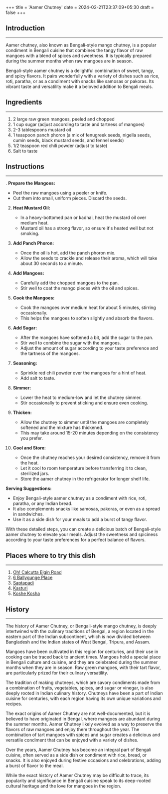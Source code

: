 +++
title = 'Aamer Chutney'
date = 2024-02-21T23:37:09+05:30
draft = false
+++

## Introduction

---

Aamer chutney, also known as Bengali-style mango chutney, is a popular condiment in Bengali cuisine that combines the tangy flavor of raw mangoes with a blend of spices and sweetness. It is typically prepared during the summer months when raw mangoes are in season.

Bengali-style aamer chutney is a delightful combination of sweet, tangy, and spicy flavors. It pairs wonderfully with a variety of dishes such as rice, roti, paratha, or as a condiment with snacks like samosas or pakoras. Its vibrant taste and versatility make it a beloved addition to Bengali meals.

## Ingredients

---

1. 2 large raw green mangoes, peeled and chopped
2. 1 cup sugar (adjust according to taste and tartness of mangoes)
3. 2-3 tablespoons mustard oil
4. 1 teaspoon panch phoron (a mix of fenugreek seeds, nigella seeds, cumin seeds, black mustard seeds, and fennel seeds)
5. 1/2 teaspoon red chili powder (adjust to taste)
6. Salt to taste

## Instructions

---

. **Prepare the Mangoes:**

- Peel the raw mangoes using a peeler or knife.
- Cut them into small, uniform pieces. Discard the seeds.

2. **Heat Mustard Oil:**

   - In a heavy-bottomed pan or kadhai, heat the mustard oil over medium heat.
   - Mustard oil has a strong flavor, so ensure it's heated well but not smoking.

3. **Add Panch Phoron:**

   - Once the oil is hot, add the panch phoron mix.
   - Allow the seeds to crackle and release their aroma, which will take about 30 seconds to a minute.

4. **Add Mangoes:**

   - Carefully add the chopped mangoes to the pan.
   - Stir well to coat the mango pieces with the oil and spices.

5. **Cook the Mangoes:**

   - Cook the mangoes over medium heat for about 5 minutes, stirring occasionally.
   - This helps the mangoes to soften slightly and absorb the flavors.

6. **Add Sugar:**

   - After the mangoes have softened a bit, add the sugar to the pan.
   - Stir well to combine the sugar with the mangoes.
   - Adjust the amount of sugar according to your taste preference and the tartness of the mangoes.

7. **Seasoning:**

   - Sprinkle red chili powder over the mangoes for a hint of heat.
   - Add salt to taste.

8. **Simmer:**

   - Lower the heat to medium-low and let the chutney simmer.
   - Stir occasionally to prevent sticking and ensure even cooking.

9. **Thicken:**

   - Allow the chutney to simmer until the mangoes are completely softened and the mixture has thickened.
   - This may take around 15-20 minutes depending on the consistency you prefer.

10. **Cool and Store:**
    - Once the chutney reaches your desired consistency, remove it from the heat.
    - Let it cool to room temperature before transferring it to clean, sterilized jars.
    - Store the aamer chutney in the refrigerator for longer shelf life.

**Serving Suggestions:**

- Enjoy Bengali-style aamer chutney as a condiment with rice, roti, paratha, or any Indian bread.
- It also complements snacks like samosas, pakoras, or even as a spread in sandwiches.
- Use it as a side dish for your meals to add a burst of tangy flavor.

With these detailed steps, you can create a delicious batch of Bengali-style aamer chutney to elevate your meals. Adjust the sweetness and spiciness according to your taste preferences for a perfect balance of flavors.

## Places where to try this dish

---

1. [Oh! Calcutta Elgin Road](https://maps.app.goo.gl/M6ky7vSSNZSY45to8)
2. [6 Ballygunge Place](https://maps.app.goo.gl/Y3YqagaTTHaV2G3L6)
3. [Saptapadi](https://maps.app.goo.gl/1Hc6HCKF5Lx6fU2C9)
4. [Kasturi](https://maps.app.goo.gl/Gye4S2HAeB4YZ8cP9)
5. [Koshe Kosha](https://maps.app.goo.gl/suq6DEYS5sEWpxQt5)

## History

---

The history of Aamer Chutney, or Bengali-style mango chutney, is deeply intertwined with the culinary traditions of Bengal, a region located in the eastern part of the Indian subcontinent, which is now divided between Bangladesh and the Indian states of West Bengal, Tripura, and Assam.

Mangoes have been cultivated in this region for centuries, and their use in cooking can be traced back to ancient times. Mangoes hold a special place in Bengali culture and cuisine, and they are celebrated during the summer months when they are in season. Raw green mangoes, with their tart flavor, are particularly prized for their culinary versatility.

The tradition of making chutneys, which are savory condiments made from a combination of fruits, vegetables, spices, and sugar or vinegar, is also deeply rooted in Indian culinary history. Chutneys have been a part of Indian cuisine for centuries, with each region having its own unique variations and recipes.

The exact origins of Aamer Chutney are not well-documented, but it is believed to have originated in Bengal, where mangoes are abundant during the summer months. Aamer Chutney likely evolved as a way to preserve the flavors of raw mangoes and enjoy them throughout the year. The combination of tart mangoes with spices and sugar creates a delicious and versatile condiment that can be enjoyed with a variety of dishes.

Over the years, Aamer Chutney has become an integral part of Bengali cuisine, often served as a side dish or condiment with rice, bread, or snacks. It is also enjoyed during festive occasions and celebrations, adding a burst of flavor to the meal.

While the exact history of Aamer Chutney may be difficult to trace, its popularity and significance in Bengali cuisine speak to its deep-rooted cultural heritage and the love for mangoes in the region.
